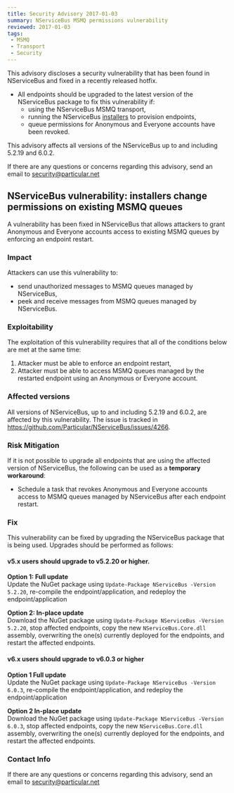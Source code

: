 ```yaml
---
title: Security Advisory 2017-01-03
summary: NServiceBus MSMQ permissions vulnerability
reviewed: 2017-01-03
tags:
 - MSMQ
 - Transport
 - Security
---
```


This advisory discloses a security vulnerability that has been found in NServiceBus and fixed in a recently released hotfix.
* All endpoints should be upgraded to the latest version of the NServiceBus package to fix this vulnerability if:
  * using the NServiceBus MSMQ transport,
  * running the NServiceBus [installers](/nservicebus/operations/installers.md) to provision endpoints,
  * queue permissions for Anonymous and Everyone accounts have been revoked.

This advisory affects all versions of the NServiceBus up to and including 5.2.19 and 6.0.2.

If there are any questions or concerns regarding this advisory, send an email to security@particular.net

## NServiceBus vulnerability: installers change permissions on existing MSMQ queues
A vulnerability has been fixed in NServiceBus that allows attackers to grant Anonymous and Everyone accounts access to existing MSMQ queues by enforcing an endpoint restart.

### Impact
Attackers can use this vulnerability to:
 * send unauthorized messages to MSMQ queues managed by NServiceBus,
 * peek and receive messages from MSMQ queues managed by NServiceBus.

### Exploitability
The exploitation of this vulnerability requires that all of the conditions below are met at the same time:
 1. Attacker must be able to enforce an endpoint restart,
 1. Attacker must be able to access MSMQ queues managed by the restarted endpoint using an Anonymous or Everyone account.

### Affected versions
All versions of NServiceBus, up to and including 5.2.19 and 6.0.2, are affected by this vulnerability. The issue is tracked in https://github.com/Particular/NServiceBus/issues/4266.

### Risk Mitigation
If it is not possible to upgrade all endpoints that are using the affected version of NServiceBus, the following can be used as a **temporary workaround**:

* Schedule a task that revokes Anonymous and Everyone accounts access to MSMQ queues managed by NServiceBus after each endpoint restart.

### Fix
This vulnerability can be fixed by upgrading the NServiceBus package that is being used. Upgrades should be performed as follows:

#### v5.x users should upgrade to v5.2.20 or higher.
**Option 1: Full update**  
Update the NuGet package using `Update-Package NServiceBus -Version 5.2.20`, re-compile the endpoint/application, and redeploy the endpoint/application 

**Option 2: In-place update**  
Download the NuGet package using `Update-Package NServiceBus -Version 5.2.20`, stop affected endpoints, copy the new `NServiceBus.Core.dll` assembly, overwriting the one(s) currently deployed for the endpoints, and restart the affected endpoints.

#### v6.x users should upgrade to v6.0.3 or higher
**Option 1 Full update**    
Update the NuGet package using `Update-Package NServiceBus -Version 6.0.3`, re-compile the endpoint/application, and redeploy the endpoint/application 

**Option 2  In-place update**  
Download the NuGet package using `Update-Package NServiceBus -Version 6.0.3`, stop affected endpoints, copy the new `NServiceBus.Core.dll` assembly, overwriting the one(s) currently deployed for the endpoints, and restart the affected endpoints.

### Contact Info
If there are any questions or concerns regarding this advisory, send an email to security@particular.net
